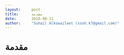 ```yaml
---
layout:     post
title:      مقدمة
date:       2016-08-11
author:     "Suhail Alkowaileet (xsoh.k7@gmail.com)"
---
```


# مقدمة
